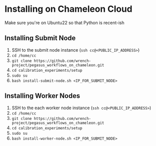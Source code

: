 # Installing on Chameleon Cloud

Make sure you're on Ubuntu22 so that Python is recent-ish

## Installing Submit Node

1. SSH to the submit node instance (`ssh cc@<PUBLIC_IP_ADDRESS>`)
2. `cd /home/cc`
3. `git clone https://github.com/wrench-project/pegasus_workflows_on_chameleon.git`
4. `cd calibration_experiments/setup`
5. `sudo su`
6. `bash install-submit-node.sh <IP_FOR_SUBMIT_NODE>` 

## Installing Worker Nodes

1. SSH to the each worker node instance (`ssh cc@<PUBLIC_IP_ADDRESS>`)
2. `cd /home/cc`
3. `git clone https://github.com/wrench-project/pegasus_workflows_on_chameleon.git`
4. `cd calibration_experiments/setup`
5. `sudo su`
6. `bash install-worker-node.sh <IP_FOR_SUBMIT_NODE>` 
